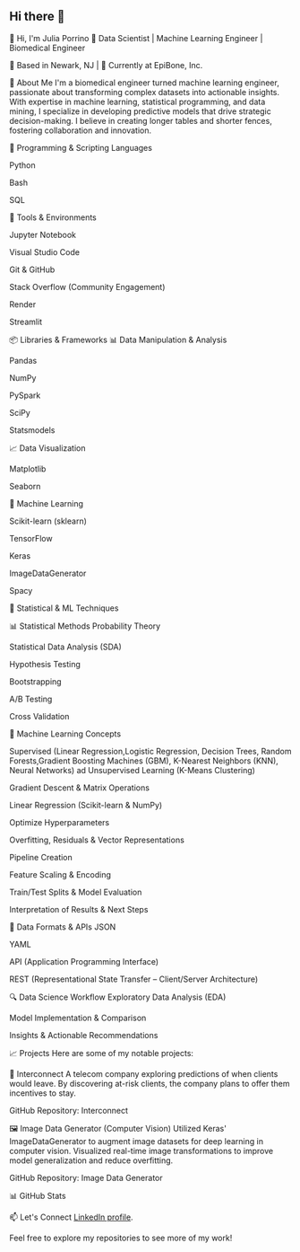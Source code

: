 ## Hi there 👋
👋 Hi, I'm Julia Porrino
🔬 Data Scientist | Machine Learning Engineer | Biomedical Engineer

📍 Based in Newark, NJ | 💼 Currently at EpiBone, Inc.

🧠 About Me
I'm a biomedical engineer turned machine learning engineer, passionate about transforming complex datasets into actionable insights. With expertise in machine learning, statistical programming, and data mining, I specialize in developing predictive models that drive strategic decision-making. I believe in creating longer tables and shorter fences, fostering collaboration and innovation.

🐍 Programming & Scripting Languages

Python

Bash

SQL

🧰 Tools & Environments

Jupyter Notebook

Visual Studio Code

Git & GitHub

Stack Overflow (Community Engagement)

Render

Streamlit

📦 Libraries & Frameworks
📊 Data Manipulation & Analysis

Pandas

NumPy

PySpark

SciPy

Statsmodels

📈 Data Visualization

Matplotlib

Seaborn

🧠 Machine Learning

Scikit-learn (sklearn)

TensorFlow

Keras

ImageDataGenerator

Spacy

📐 Statistical & ML Techniques

📊 Statistical Methods
Probability Theory

Statistical Data Analysis (SDA)

Hypothesis Testing

Bootstrapping

A/B Testing

Cross Validation

🤖 Machine Learning Concepts

Supervised (Linear Regression,Logistic Regression, Decision Trees, Random Forests,Gradient Boosting Machines (GBM), K-Nearest Neighbors (KNN), Neural Networks) ad Unsupervised Learning (K-Means Clustering)

Gradient Descent & Matrix Operations

Linear Regression (Scikit-learn & NumPy)

Optimize Hyperparameters

Overfitting, Residuals & Vector Representations

Pipeline Creation

Feature Scaling & Encoding

Train/Test Splits & Model Evaluation

Interpretation of Results & Next Steps

🧪 Data Formats & APIs
JSON

YAML

API (Application Programming Interface)

REST (Representational State Transfer – Client/Server Architecture)

🔍 Data Science Workflow
Exploratory Data Analysis (EDA)

Model Implementation & Comparison

Insights & Actionable Recommendations

📈 Projects
Here are some of my notable projects:

🔗 Interconnect
A telecom company exploring predictions of when clients would leave. By discovering at-risk clients, the company plans to offer them incentives to stay.

GitHub Repository: Interconnect

🖼️ Image Data Generator (Computer Vision)
Utilized Keras' ImageDataGenerator to augment image datasets for deep learning in computer vision. Visualized real-time image transformations to improve model generalization and reduce overfitting.

GitHub Repository: Image Data Generator

📊 GitHub Stats


📫 Let's Connect
[LinkedIn profile](https://www.linkedin.com/in/juliaporrino/).


Feel free to explore my repositories to see more of my work!


<!--
**who0liebo0lie/who0liebo0lie** is a ✨ _special_ ✨ repository because its `README.md` (this file) appears on your GitHub profile.



- 🔭 I’m currently working on ...
- 🌱 I’m currently learning ...
- 👯 I’m looking to collaborate on ...
- 🤔 I’m looking for help with ...
- 💬 Ask me about ...
- 📫 How to reach me: ...
- 😄 Pronouns: ...
- ⚡ Fun fact: ...
-->
